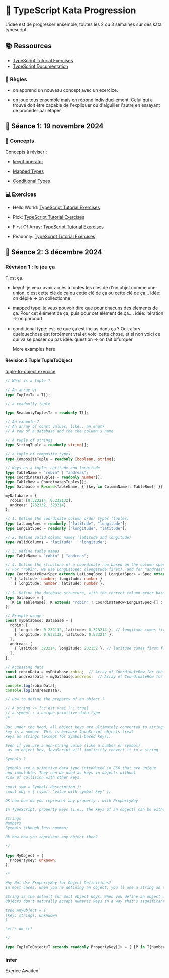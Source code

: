 # 🚀 TypeScript Kata Progression

L'idée est de progresser ensemble, toutes les 2 ou 3 semaines sur des kata typescript.

## 📚 Ressources

- [TypeScript Tutorial Exercises](https://type-challenges.github.io/)
- [TypeScript Documentation](https://www.typescriptlang.org/docs/handbook/)

### 🤝 Règles

- on apprend un nouveau concept avec un exercice.

- on joue tous ensemble mais on répond individuellement. Celui qui a trouvé doit être capable de l'expliquer ou d'aiguiller l'autre en essayant de procéder par étapes

## 🎯 Séance 1: 19 novembre 2024

### 🧠 Concepts

Concepts à réviser :

- [keyof operator](https://www.typescriptlang.org/docs/handbook/2/keyof-types.html)

- [Mapped Types](https://www.typescriptlang.org/docs/handbook/2/mapped-types.html)

- [Conditional Types](https://www.typescriptlang.org/docs/handbook/2/conditional-types.html)

### 💻 Exercices

- Hello World: [TypeScript Tutorial Exercises](https://type-challenges.github.io/?question=00013-warm-hello-world)

- Pick: [TypeScript Tutorial Exercises](https://type-challenges.github.io/?question=00004-easy-pick)

- First Of Array: [TypeScript Tutorial Exercises](https://type-challenges.github.io/?question=00014-easy-first)

- Readonly: [TypeScript Tutorial Exercises](https://type-challenges.github.io/?question=00007-easy-readonly)

## 🎯 Séance 2: 3 décembre 2024

### Révision 1 : le jeu ça

T est ça.

- keyof: je veux avoir accès à toutes les clés de d'un objet comme une union, c'est cette clé de ça ou cette clé de ça ou cette clé de ça...
  idée: on déplie -> on collectionne
- mapped type: je veux pouvoir dire que pour chacuns des élements de ça. Pour cet élément de ça, puis pour cet élément de ça....
  idée: itération -> on parcourt
- conditional type: est-ce que ça est inclus dans ça ? Oui, alors quelquechose est forcément vrai et voici cette chose, et si non voici ce qui va se passer ou pas
  idée: question -> on fait bifurquer

  More examples here

#### Révision 2 Tuple TupleToObject

[tuple-to-object exercice](https://type-challenges.github.io/?question=00011-easy-tuple-to-object)

```typescript
// What is a tuple ?

// An array of
type Tuple<T> = T[];

// a readonlly tuple

type ReadonlyTuple<T> = readonly T[];

// An example ?
// An array of const values, like.. an enum?
// A row of a database and the the column's name

// A tuple of strings
type StringTuple = readonly string[];

// a tuple of composite types
type CompositeTuple = readonly [boolean, string];

// Keys as a tuple: Latitude and longitude
type TableName = "robin" | "andreas";
type CoordinatesTuples = readonly number[];
type TableRow = CoordinatesTuples[];
type Database = Record<TableName, { [key in ColumnName]: TableRow[] }[]>;

myDatabase = {
  robin: [0.323214, 0.232132],
  andreas: [232132, 323214],
};

// 1. Define the coordinate column order types (tuples)
type LatLongSpec = readonly ["latitude", "longitude"];
type LongLatSpec = readonly ["longitude", "latitude"];

// 2. Define valid column names (latitude and longitude)
type ValidColumns = "latitude" | "longitude";

// 3. Define table names
type TableName = "robin" | "andreas";

// 4. Define the structure of a coordinate row based on the column specification
// For "robin", we use LongLatSpec (longitude first), and for "andreas", we use LatLongSpec (latitude first)
type CoordinateRow<Spec extends LatLongSpec | LongLatSpec> = Spec extends LatLongSpec
  ? { latitude: number; longitude: number }
  : { longitude: number; latitude: number };

// 5. Define the database structure, with the correct column order based on the table name
type Database = {
  [K in TableName]: K extends "robin" ? CoordinateRow<LongLatSpec>[] : CoordinateRow<LatLongSpec>[];
};

// Example usage
const myDatabase: Database = {
  robin: [
    { longitude: 0.232132, latitude: 0.323214 }, // longitude comes first for robin
    { longitude: 0.632132, latitude: 0.523214 },
  ],
  andreas: [
    { latitude: 323214, longitude: 232132 }, // latitude comes first for andreas
  ],
};

// Accessing data
const robinData = myDatabase.robin;  // Array of CoordinateRow for the "robin" table
const andreasData = myDatabase.andreas;  // Array of CoordinateRow for the "andreas" table

console.log(robinData);
console.log(andreasData);

// How to define the property of an object ?

// A string -> {"c'est vrai ?": true}
// a symbol : a unique primitive data type
/*

But under the hood, all object keys are ultimately converted to strings, even if the
key is a number. This is because JavaScript objects treat
keys as strings (except for Symbol-based keys).

Even if you use a non-string value (like a number or symbol)
 as an object key, JavaScript will implicitly convert it to a string.

Symbols ?

Symbols are a primitive data type introduced in ES6 that are unique
and immutable. They can be used as keys in objects without
risk of collision with other keys.

const sym = Symbol('description');
const obj = { [sym]: 'value with symbol key' };

OK now how do you represent any property : with PropertyKey

In TypeScript, property keys (i.e., the keys of an object) can be either:

Strings
Numbers
Symbols (though less common)

Ok how how you represent any object then?

*/

type MyObject = {
  PropertyKey: unknown;
};

/*

Why Not Use PropertyKey for Object Definitions?
In most cases, when you're defining an object, you'll use a string as the key because:

String is the default for most object keys: When you define an object with keys like obj = { name: "Alice" }, the key is implicitly a string.
Objects don't naturally accept numeric keys in a way that's significantly different from strings, except for things like arrays, which have numeric indices. Symbol keys are rarely used in everyday code: While symbols are powerful for creating unique keys (useful for things like "private" properties or metadata), they're not commonly used for typical object keys.

type AnyObject = {
[key: string]: unknwown
}

Let's do it!

*/

type TupleToObject<T extends readonly PropertyKey[]> = { [P in T[number]]: P };
```

###

### infer

Exerice Awaited
